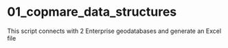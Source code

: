 # 01_copmare_data_structures
This script connects with 2 Enterprise geodatabases and generate an Excel file
